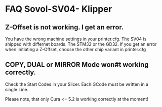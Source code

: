 # FAQ Sovol-SV04- Klipper

## Z-Offset is not working. I get an error.

You have the wrong machine settings in your printer.cfg.
The SV04 is shipped with differnet boards. The STM32 or the GD32.
If you get an error when initiating a Z-Offset, choose the other chip variant in printer.cfg

## COPY, DUAL or MIRROR Mode won#t working correctly.

Check the Start Codes in your Slicer.
Each GCode must be written in a single Line.

Please note, that only Cura <= 5.2 is working correctly at the moment!

